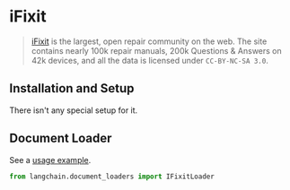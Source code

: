 # iFixit

>[iFixit](https://www.ifixit.com) is the largest, open repair community on the web. The site contains nearly 100k 
> repair manuals, 200k Questions & Answers on 42k devices, and all the data is licensed under `CC-BY-NC-SA 3.0`.

## Installation and Setup

There isn't any special setup for it.

## Document Loader

See a [usage example](../modules/indexes/document_loaders/examples/ifixit.ipynb).

```python
from langchain.document_loaders import IFixitLoader
```
